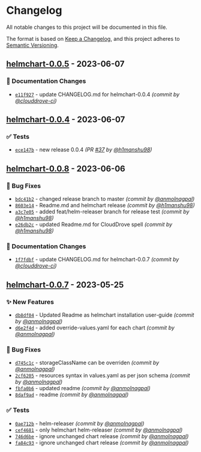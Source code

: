# Changelog
All notable changes to this project will be documented in this file.

The format is based on [Keep a Changelog](https://keepachangelog.com/en/1.0.0/),
and this project adheres to [Semantic Versioning](https://semver.org/spec/v2.0.0.html).
## [helmchart-0.0.5] - 2023-06-07
### :memo: Documentation Changes
- [`e11f927`](https://github.com/clouddrove/helmchart/commit/e11f927b0a410655d469d94b01166c1279fff14e) - update CHANGELOG.md for helmchart-0.0.4 *(commit by [@clouddrove-ci](https://github.com/clouddrove-ci))*


## [helmchart-0.0.4] - 2023-06-07
### :white_check_mark: Tests
- [`ece147b`](https://github.com/clouddrove/helmchart/commit/ece147b65f9d17b8151c760e4a069b7e599ea872) - new release 0.0.4 *(PR [#37](https://github.com/clouddrove/helmchart/pull/37) by [@h1manshu98](https://github.com/h1manshu98))*


## [helmchart-0.0.8] - 2023-06-06
### :bug: Bug Fixes
- [`bdc41b2`](https://github.com/clouddrove/helmchart/commit/bdc41b2505dddb9c1eeb73de6121cf50e5082948) - changed release branch to master *(commit by [@anmolnagpal](https://github.com/anmolnagpal))*
- [`8603e14`](https://github.com/clouddrove/helmchart/commit/8603e1466c7b9eaab02fc1fb08e1eaf4bf8e4c50) - Readme.md  and helmchart release *(commit by [@h1manshu98](https://github.com/h1manshu98))*
- [`a3c7e05`](https://github.com/clouddrove/helmchart/commit/a3c7e05839382f190206eba1b9b5d2648684d472) - added feat/helm-releaser branch for release test *(commit by [@h1manshu98](https://github.com/h1manshu98))*
- [`e26db2c`](https://github.com/clouddrove/helmchart/commit/e26db2cc5d771e9bda22347021655ab7364d479c) - updated Readme.md for CloudDrove spell *(commit by [@h1manshu98](https://github.com/h1manshu98))*

### :memo: Documentation Changes
- [`1f7fdbf`](https://github.com/clouddrove/helmchart/commit/1f7fdbf4adcc035e74a12c3f8cde9dae4d687ce6) - update CHANGELOG.md for helmchart-0.0.7 *(commit by [@clouddrove-ci](https://github.com/clouddrove-ci))*


## [helmchart-0.0.7] - 2023-05-25
### :sparkles: New Features
- [`db8df04`](https://github.com/clouddrove/helmchart/commit/db8df04f517455716693d7baec0cbd05adc16b5d) - Updated Readme as helmchart installation user-guide *(commit by [@anmolnagpal](https://github.com/anmolnagpal))*
- [`d6e2f4d`](https://github.com/clouddrove/helmchart/commit/d6e2f4dd5ada187837f3bd7a35684118c7b68270) - added override-values.yaml for each chart *(commit by [@anmolnagpal](https://github.com/anmolnagpal))*

### :bug: Bug Fixes
- [`d745c1c`](https://github.com/clouddrove/helmchart/commit/d745c1c5a8f14c321335ede399aa1e7f619af1c8) - storageClassName can be overriden *(commit by [@anmolnagpal](https://github.com/anmolnagpal))*
- [`2cf6205`](https://github.com/clouddrove/helmchart/commit/2cf620513aec380805cd35e9bfda76a748944796) - resources syntax in values.yaml as per json schema *(commit by [@anmolnagpal](https://github.com/anmolnagpal))*
- [`fbfa0b6`](https://github.com/clouddrove/helmchart/commit/fbfa0b6ca2f9a79ff0a0ee7a30b1d0bf3ee05478) - updated readme *(commit by [@anmolnagpal](https://github.com/anmolnagpal))*
- [`8daf9ad`](https://github.com/clouddrove/helmchart/commit/8daf9ad3793536b568728ea3b983e7c6c52d9e26) - readme *(commit by [@anmolnagpal](https://github.com/anmolnagpal))*

### :white_check_mark: Tests
- [`0ae712b`](https://github.com/clouddrove/helmchart/commit/0ae712b4539962cf54ca4cee910317363c72dda7) - helm-releaser *(commit by [@anmolnagpal](https://github.com/anmolnagpal))*
- [`cef4681`](https://github.com/clouddrove/helmchart/commit/cef4681199e93f91013b12a48075aeb628d8bbaf) - only helmchart helm-releaser *(commit by [@anmolnagpal](https://github.com/anmolnagpal))*
- [`746d6be`](https://github.com/clouddrove/helmchart/commit/746d6be42b724d1387253c045f9c5ec49a22f5c2) - ignore unchanged chart release *(commit by [@anmolnagpal](https://github.com/anmolnagpal))*
- [`fa84c93`](https://github.com/clouddrove/helmchart/commit/fa84c93b26a1328a6e9bc4488d076718a4b8ce27) - ignore unchanged chart release *(commit by [@anmolnagpal](https://github.com/anmolnagpal))*


[helmchart-0.0.7]: https://github.com/clouddrove/helmchart/compare/v44...helmchart-0.0.7
[helmchart-0.0.8]: https://github.com/clouddrove/helmchart/compare/helmchart-0.0.7...helmchart-0.0.8
[helmchart-0.0.4]: https://github.com/clouddrove/helmchart/compare/helmchart-0.0.3...helmchart-0.0.4
[helmchart-0.0.5]: https://github.com/clouddrove/helmchart/compare/helmchart-0.0.4...helmchart-0.0.5